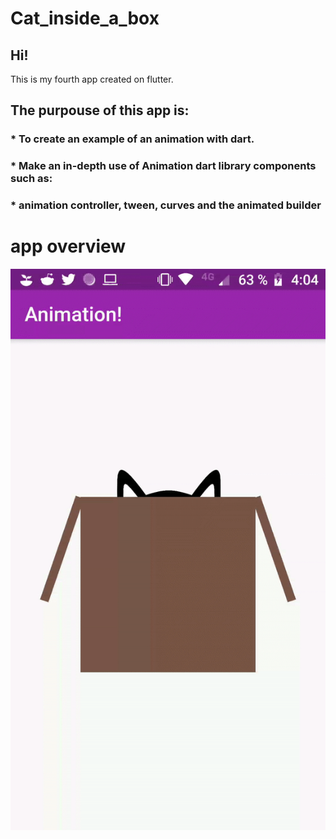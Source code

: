 # Cat_inside_a_box

<H2> Hi! </H2> 
This is my fourth app created on flutter.

<H2> The purpouse of this app is: </H2>


<H3>* To create an example of an animation with dart.</H3>
<H3>* Make an in-depth use of Animation dart library components such as:   </H3>
<H3>* animation controller, tween, curves and the animated builder</H3>



<H1> app overview </H1>
<img src="https://raw.githubusercontent.com/Psiale/Cat_inside_a_box/master/ezgif.com-video-to-gif.gif"


